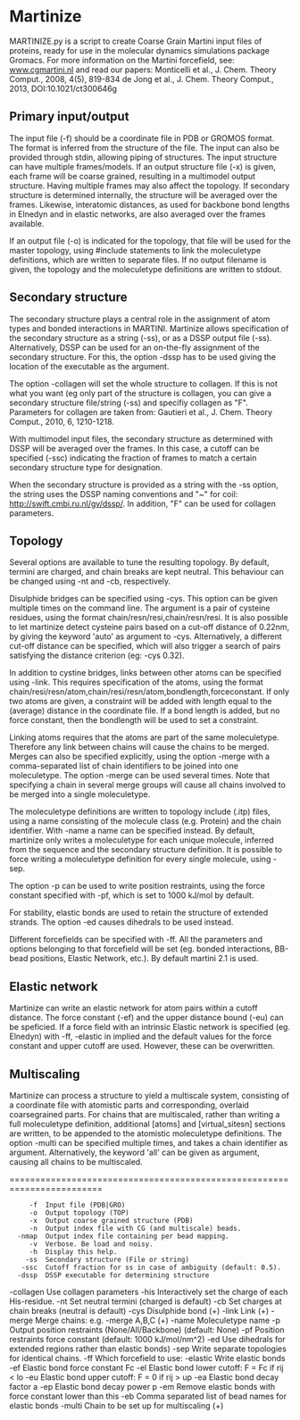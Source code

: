 # Martinize


MARTINIZE.py is a script to create Coarse Grain Martini input files of
proteins, ready for use in the molecular dynamics simulations package
Gromacs. For more information on the Martini forcefield, see:
www.cgmartini.nl
and read our papers:
Monticelli et al., J. Chem. Theory Comput., 2008, 4(5), 819-834
de Jong et al., J. Chem. Theory Comput., 2013, DOI:10.1021/ct300646g

Primary input/output
--------------------
The input file (-f) should be a coordinate file in PDB or GROMOS
format. The format is inferred from the structure of the file. The
input can also be provided through stdin, allowing piping of
structures. The input structure can have multiple frames/models. If an output
structure file (-x) is given, each frame will be coarse grained,
resulting in a multimodel output structure. Having multiple frames may
also affect the topology. If secondary structure is determined
internally, the structure will be averaged over the frames. Likewise,
interatomic distances, as used for backbone bond lengths in Elnedyn
and in elastic networks, are also averaged over the frames available.

If an output file (-o) is indicated for the topology, that file will
be used for the master topology, using #include statements to link the
moleculetype definitions, which are written to separate files. If no
output filename is given, the topology and the moleculetype
definitions are written to stdout.

Secondary structure
-------------------
The secondary structure plays a central role in the assignment of atom
types and bonded interactions in MARTINI. Martinize allows
specification of the secondary structure as a string (-ss), or as a
DSSP output file (-ss). Alternatively, DSSP can be used for an on-the-fly
assignment of the secondary structure. For this, the option -dssp has to be
used giving the location of the executable as the argument.

The option -collagen will set the whole structure to collagen. If this
is not what you want (eg only part of the structure is collagen, you
can give a secondary structure file/string (-ss) and specifiy collagen
as "F". Parameters for collagen are taken from: Gautieri et al.,
J. Chem. Theory Comput., 2010, 6, 1210-1218.

With multimodel input files, the secondary structure as determined with
DSSP will be averaged over the frames. In this case, a cutoff
can be specified (-ssc) indicating the fraction of frames to match a
certain secondary structure type for designation.

When the secondary structure is provided as a string with the -ss option, the
string uses the DSSP naming conventions and "~" for coil:
<http://swift.cmbi.ru.nl/gv/dssp/>. In addition, "F" can be used for collagen
parameters.

Topology
--------
Several options are available to tune the resulting topology. By
default, termini are charged, and chain breaks are kept neutral. This
behaviour can be changed using -nt and -cb, respectively.

Disulphide bridges can be specified using -cys. This option can be
given multiple times on the command line. The argument is a pair of
cysteine residues, using the format
chain/resn/resi,chain/resn/resi.
It is also possible to let martinize detect cysteine pairs based on a
cut-off distance of 0.22nm, by giving the keyword 'auto' as argument to -cys.
Alternatively, a different cut-off distance can be specified, which
will also trigger a search of pairs satisfying the distance
criterion (eg: -cys 0.32).

In addition to cystine bridges, links between other atoms can be
specified using -link. This requires specification of the atoms, using
the format
chain/resi/resn/atom,chain/resi/resn/atom,bondlength,forceconstant.
If only two atoms are given, a constraint will be added with length
equal to the (average) distance in the coordinate file. If a bond
length is added, but no force constant, then the bondlength will be
used to set a constraint.

Linking atoms requires that the atoms are part of the same
moleculetype. Therefore any link between chains will cause the chains
to be merged. Merges can also be specified explicitly, using the
option -merge with a comma-separated list of chain identifiers to be
joined into one moleculetype. The option -merge can be used several
times. Note that specifying a chain in several merge groups will cause
all chains involved to be merged into a single moleculetype.

The moleculetype definitions are written to topology include (.itp)
files, using a name consisting of the molecule class (e.g. Protein)
and the chain identifier. With -name a name can be specified instead.
By default, martinize only writes a moleculetype for each unique
molecule, inferred from the sequence and the secondary structure
definition. It is possible to force writing a moleculetype definition
for every single molecule, using -sep.

The option -p can be used to write position restraints, using the
force constant specified with -pf, which is set to 1000 kJ/mol
by default.

For stability, elastic bonds are used to retain the structure of
extended strands. The option -ed causes dihedrals to be used
instead.

Different forcefields can be specified with -ff. All the parameters and
options belonging to that forcefield  will be set (eg. bonded interactions,
BB-bead positions, Elastic Network, etc.). By default martini 2.1 is
used.

Elastic network
---------------
Martinize can write an elastic network for atom pairs within a cutoff
distance. The force constant (-ef) and the upper distance bound (-eu)
can be speficied. If a force field with an intrinsic Elastic
network is specified (eg. Elnedyn) with -ff, -elastic in implied and
the default values for the force constant and upper cutoff are used.
However, these can be overwritten.

Multiscaling
------------
Martinize can process a structure to yield a multiscale system,
consisting of a coordinate file with atomistic parts and
corresponding, overlaid coarsegrained parts. For chains that are
multiscaled, rather than writing a full moleculetype definition,
additional [atoms] and [virtual_sitesn] sections are written, to
be appended to the atomistic moleculetype definitions.
The option -multi can be specified multiple times, and takes a chain
identifier as argument. Alternatively, the keyword 'all' can be given
as argument, causing all chains to be multiscaled.

========================================================================


         -f  Input file (PDB|GRO)
         -o  Output topology (TOP)
         -x  Output coarse grained structure (PDB)
         -n  Output index file with CG (and multiscale) beads.
      -nmap  Output index file containing per bead mapping.
         -v  Verbose. Be load and noisy.
         -h  Display this help.
        -ss  Secondary structure (File or string)
       -ssc  Cutoff fraction for ss in case of ambiguity (default: 0.5).
      -dssp  DSSP executable for determining structure
  -collagen  Use collagen parameters
       -his  Interactively set the charge of each His-residue.
        -nt  Set neutral termini (charged is default)
        -cb  Set charges at chain breaks (neutral is default)
       -cys  Disulphide bond (+)
      -link  Link (+)
     -merge  Merge chains: e.g. -merge A,B,C (+)
      -name  Moleculetype name
         -p  Output position restraints (None/All/Backbone) (default: None)
        -pf  Position restraints force constant (default: 1000 kJ/mol/nm^2)
        -ed  Use dihedrals for extended regions rather than elastic bonds)
       -sep  Write separate topologies for identical chains.
        -ff  Which forcefield to use: 
   -elastic  Write elastic bonds
        -ef  Elastic bond force constant Fc
        -el  Elastic bond lower cutoff: F = Fc if rij < lo
        -eu  Elastic bond upper cutoff: F = 0  if rij > up
        -ea  Elastic bond decay factor a
        -ep  Elastic bond decay power p
        -em  Remove elastic bonds with force constant lower than this
        -eb  Comma separated list of bead names for elastic bonds
     -multi  Chain to be set up for multiscaling (+)


